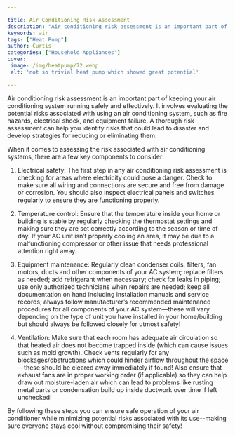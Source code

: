 ```yaml
---

title: Air Conditioning Risk Assessment
description: "Air conditioning risk assessment is an important part of keeping your air conditioning system running safely and effectively. It i...take a moment to check it out "
keywords: air
tags: ["Heat Pump"]
author: Curtis
categories: ["Household Appliances"]
cover: 
 image: /img/heatpump/72.webp
 alt: 'not so trivial heat pump which showed great potential'

---
```


Air conditioning risk assessment is an important part of keeping your air conditioning system running safely and effectively. It involves evaluating the potential risks associated with using an air conditioning system, such as fire hazards, electrical shock, and equipment failure. A thorough risk assessment can help you identify risks that could lead to disaster and develop strategies for reducing or eliminating them.

When it comes to assessing the risk associated with air conditioning systems, there are a few key components to consider:

1. Electrical safety: The first step in any air conditioning risk assessment is checking for areas where electricity could pose a danger. Check to make sure all wiring and connections are secure and free from damage or corrosion. You should also inspect electrical panels and switches regularly to ensure they are functioning properly. 

2. Temperature control: Ensure that the temperature inside your home or building is stable by regularly checking the thermostat settings and making sure they are set correctly according to the season or time of day. If your AC unit isn’t properly cooling an area, it may be due to a malfunctioning compressor or other issue that needs professional attention right away. 

3. Equipment maintenance: Regularly clean condenser coils, filters, fan motors, ducts and other components of your AC system; replace filters as needed; add refrigerant when necessary; check for leaks in piping; use only authorized technicians when repairs are needed; keep all documentation on hand including installation manuals and service records; always follow manufacturer’s recommended maintenance procedures for all components of your AC system—these will vary depending on the type of unit you have installed in your home/building but should always be followed closely for utmost safety! 
 
4. Ventilation: Make sure that each room has adequate air circulation so that heated air does not become trapped inside (which can cause issues such as mold growth). Check vents regularly for any blockages/obstructions which could hinder airflow throughout the space—these should be cleared away immediately if found! Also ensure that exhaust fans are in proper working order (if applicable) so they can help draw out moisture-laden air which can lead to problems like rusting metal parts or condensation build up inside ductwork over time if left unchecked! 

 By following these steps you can ensure safe operation of your air conditioner while minimizing potential risks associated with its use--making sure everyone stays cool without compromising their safety!
